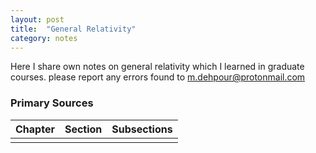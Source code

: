 ```yaml
---
layout: post
title:  "General Relativity"
category: notes
---
```

Here I share own notes on general relativity which I learned in graduate courses. please report any errors found to [m.dehpour@protonmail.com][mail]

### Primary Sources

|Chapter       |Section       |Subsections   |
|--------------|--------------|--------------|
|              |              |              |

[mail]:    mailto:m.dehpour@protonmail.com
